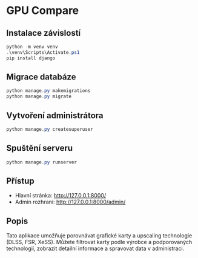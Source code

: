 # GPU Compare

## Instalace závislostí

```powershell
python -m venv venv
.\venv\Scripts\Activate.ps1
pip install django
```

## Migrace databáze

```powershell
python manage.py makemigrations
python manage.py migrate
```

## Vytvoření administrátora

```powershell
python manage.py createsuperuser
```

## Spuštění serveru

```powershell
python manage.py runserver
```

## Přístup
- Hlavní stránka: http://127.0.0.1:8000/
- Admin rozhraní: http://127.0.0.1:8000/admin/

## Popis
Tato aplikace umožňuje porovnávat grafické karty a upscaling technologie (DLSS, FSR, XeSS). Můžete filtrovat karty podle výrobce a podporovaných technologií, zobrazit detailní informace a spravovat data v administraci.
